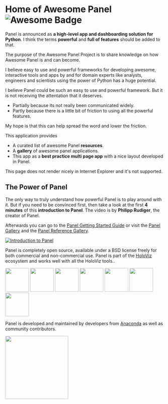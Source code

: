# Home of Awesome Panel ![Awesome Badge](https://cdn.rawgit.com/sindresorhus/awesome/d7305f38d29fed78fa85652e3a63e154dd8e8829/media/badge.svg)

Panel is announced as **a high-level app and dashboarding solution for Python**. I think the terms **powerful** and **full of features** should be added to that.

The purpose of the Awesome Panel Project is to share knowledge on how Awesome Panel is and can become.

I believe easy to use and powerful frameworks for developing awesome, interactive tools and apps by and for domain experts like analysts, engineers and scientists using the power of Python has a huge potential.

I believe Panel could be such an easy to use and powerful framework. But it is not receiving the attentation that it deserves.

- Partially because its not really been communicated widely.
- Partly because there is a little bit of friction to using all the powerful features.

My hope is that this can help spread the word and lower the friction.

This application provides

- A curated list of awesome Panel **resources**.
- A **gallery** of awesome panel applications.
- This app as a **best practice multi page app** with a nice layout developed in Panel.

This page does not render nicely in Internet Explorer and it's not supported.

## The Power of Panel

The only way to truly understand how powerful Panel is to play around with it. But if you need to be convinced first, then take a look at the first **4 minutes** of this **introduction to Panel**. The video is by **Philipp Rudiger**, the creator of Panel.

Afterwards you can go to the [Panel Getting Started Guide](http://panel.pyviz.org/getting_started/index.html) or visit the [Panel Gallery](http://panel.pyviz.org/gallery/index.html) and the [Panel Reference Gallery](https://panel.pyviz.org/reference/index.html).

[![Introduction to Panel](https://github.com/MarcSkovMadsen/awesome-panel/blob/master/assets/images/youtube-introduction-to-panel.png?raw=true)](https://www.youtube.com/watch?v=Ohr29FJjBi0 "Introduction to panel")

Panel is completely open source, available under a BSD license freely for both commercial and non-commercial use. Panel is part of the [HoloViz](https://holoviz.org/) ecosystem and works well with all the HoloViz tools..

[<img src="https://holoviz.org/assets/panel.png" height="75">](https://panel.pyviz.org)
[<img src="https://holoviz.org/assets/hvplot.png" height="75">](https://hvplot.pyviz.org)
[<img src="https://holoviz.org/assets/holoviews.png" height="75">](https://holoviews.org)
[<img src="https://holoviz.org/assets/geoviews.png" height="75">](http://geoviews.org)
[<img src="https://holoviz.org/assets/datashader.png" height="75">](http://datashader.org)
[<img src="https://holoviz.org/assets/param.png" height="75">](https://param.pyviz.org)
[<img src="https://holoviz.org/assets/colorcet.png" height="75">](https://colorcet.pyviz.org)

Panel is developed and maintained by developers from [Anaconda](https://anaconda.com) as well as community contributors.

[<img src="https://github.com/MarcSkovMadsen/awesome-panel/blob/master/assets/images/anaconda-logo.png?raw=true" width="200">](https://anaconda.com)

<br/><br/><br/>